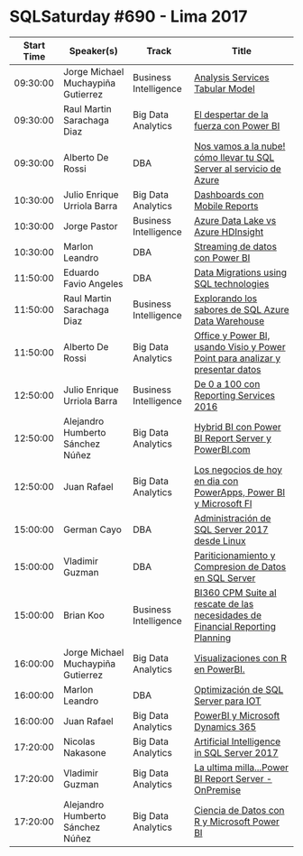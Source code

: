 # SQLSaturday #690 - Lima 2017
Start Time|Speaker(s)|Track|Title
---|---|---|---
09:30:00|Jorge Michael Muchaypiña Gutierrez|Business Intelligence |[Analysis Services Tabular Model](67956.md)
09:30:00|Raul Martin Sarachaga Diaz|Big Data  Analytics|[El despertar de la fuerza con Power BI](69717.md)
09:30:00|Alberto De Rossi|DBA|[Nos vamos a la nube! cómo llevar tu SQL Server al servicio de Azure](69745.md)
10:30:00|Julio Enrique Urriola Barra|Big Data  Analytics|[Dashboards con Mobile Reports](69828.md)
10:30:00|Jorge Pastor|Business Intelligence |[Azure Data Lake vs Azure HDInsight](70490.md)
10:30:00|Marlon Leandro|DBA|[Streaming de datos con Power BI](70570.md)
11:50:00|Eduardo Favio Angeles|DBA|[Data Migrations using SQL technologies](67897.md)
11:50:00|Raul Martin Sarachaga Diaz|Business Intelligence |[Explorando los sabores de SQL Azure Data Warehouse](67905.md)
11:50:00|Alberto De Rossi|Big Data  Analytics|[Office y Power BI, usando Visio y Power Point para analizar y presentar datos](69746.md)
12:50:00|Julio Enrique Urriola Barra|Business Intelligence |[De 0 a 100 con Reporting Services 2016](69787.md)
12:50:00|Alejandro Humberto Sánchez Núñez|Big Data  Analytics|[Hybrid BI con Power BI Report Server y PowerBI.com](70486.md)
12:50:00|Juan Rafael|Big Data  Analytics|[Los negocios de hoy en dia con PowerApps, Power BI y Microsoft Fl](70554.md)
15:00:00|German Cayo|DBA|[Administración de SQL Server 2017 desde Linux](67901.md)
15:00:00|Vladimir Guzman|DBA|[Pariticionamiento y Compresion de Datos en SQL Server](69826.md)
15:00:00|Brian Koo|Business Intelligence |[BI360 CPM Suite al rescate de las necesidades de Financial Reporting  Planning](70478.md)
16:00:00|Jorge Michael Muchaypiña Gutierrez|Big Data  Analytics|[Visualizaciones con R en PowerBI.](67957.md)
16:00:00|Marlon Leandro|DBA|[Optimización de SQL Server para IOT](69718.md)
16:00:00|Juan Rafael|Big Data  Analytics|[PowerBI y Microsoft Dynamics 365](70553.md)
17:20:00|Nicolas Nakasone|Big Data  Analytics|[Artificial Intelligence in SQL Server 2017](69716.md)
17:20:00|Vladimir Guzman|Big Data  Analytics|[La ultima milla...Power BI Report Server - OnPremise](69827.md)
17:20:00|Alejandro Humberto Sánchez Núñez|Big Data  Analytics|[Ciencia de Datos con R y Microsoft Power BI](70953.md)

